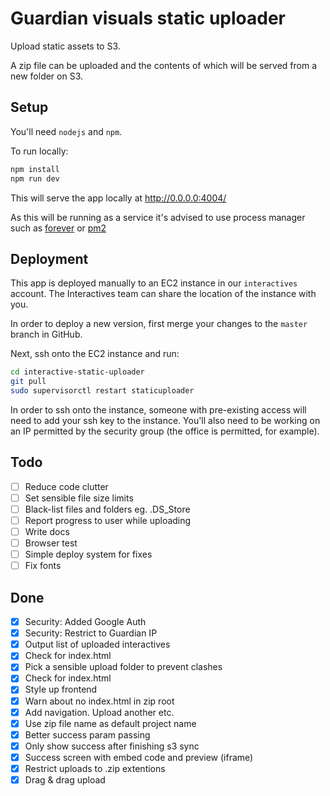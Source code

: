 # Guardian visuals static uploader
Upload static assets to S3.

A zip file can be uploaded and the contents of which will be served from a
new folder on S3.

## Setup
You'll need `nodejs` and `npm`.

To run locally:
```bash
npm install
npm run dev

```
This will serve the app locally at http://0.0.0.0:4004/

As this will be running as a service it's advised to use process manager 
such as [forever](https://github.com/foreverjs/forever) or 
[pm2](https://github.com/Unitech/pm2)

## Deployment
This app is deployed manually to an EC2 instance in our `interactives` account. The Interactives team can share the location of the instance with you.

In order to deploy a new version, first merge your changes to the `master` branch in GitHub.

Next, ssh onto the EC2 instance and run:

```bash
cd interactive-static-uploader
git pull
sudo supervisorctl restart staticuploader
```

In order to ssh onto the instance, someone with pre-existing access will need to add your ssh key to the instance. You'll also need to be working on an IP permitted by the security group (the office is permitted, for example).

## Todo
- [ ] Reduce code clutter
- [ ] Set sensible file size limits
- [ ] Black-list files and folders eg. .DS_Store
- [ ] Report progress to user while uploading
- [ ] Write docs
- [ ] Browser test 
- [ ] Simple deploy system for fixes
- [ ] Fix fonts

## Done
- [x] Security: Added Google Auth
- [x] Security: Restrict to Guardian IP
- [x] Output list of uploaded interactives
- [x] Check for index.html
- [x] Pick a sensible upload folder to prevent clashes
- [x] Check for index.html
- [x] Style up frontend
- [x] Warn about no index.html in zip root
- [x] Add navigation. Upload another etc.
- [x] Use zip file name as default project name
- [x] Better success param passing
- [x] Only show success after finishing s3 sync
- [x] Success screen with embed code and preview (iframe)
- [x] Restrict uploads to .zip extentions
- [x] Drag & drag upload
